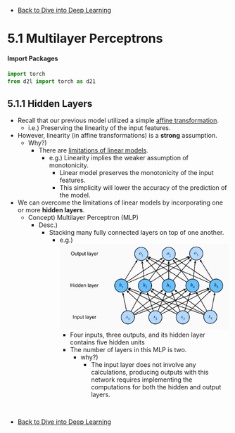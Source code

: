 * [Back to Dive into Deep Learning](../../main.md)

# 5.1 Multilayer Perceptrons

#### Import Packages
```python
import torch
from d2l import torch as d21
```

## 5.1.1 Hidden Layers
- Recall that our previous model utilized a simple [affine transformation](../../ch03/01/note.md#concept-affine-transformation-of-input-features).
  - i.e.) Preserving the linearity of the input features.
- However, linearity (in affine transformations) is a **strong** assumption.
  - Why?)
    - There are [limitations of linear models](#5111-limitations-of-linear-models).
      - e.g.) Linearity implies the weaker assumption of monotonicity.
        - Linear model preserves the monotonicity of the input features.
        - This simplicity will lower the accuracy of the prediction of the model.
- We can overcome the limitations of linear models by incorporating one or more **hidden layers**.
  - Concept) Multilayer Perceptron (MLP)
    - Desc.)
      - Stacking many fully connected layers on top of one another.   
        - e.g.)   
          ![](images/001.png)
          - Four inputs, three outputs, and its hidden layer contains five hidden units
          - The number of layers in this MLP is two.
            - why?)
              - The input layer does not involve any calculations, producing outputs with this network requires implementing the computations for both the hidden and output layers.











<br>

* [Back to Dive into Deep Learning](../../main.md)